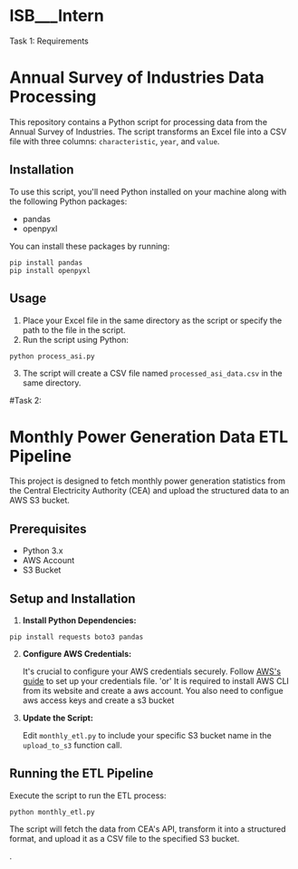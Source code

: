 # ISB___Intern

Task 1: Requirements

# Annual Survey of Industries Data Processing

This repository contains a Python script for processing data from the Annual Survey of Industries. The script transforms an Excel file into a CSV file with three columns: `characteristic`, `year`, and `value`.

## Installation

To use this script, you'll need Python installed on your machine along with the following Python packages:

- pandas
- openpyxl

You can install these packages by running:

```
pip install pandas
pip install openpyxl
```

## Usage

1. Place your Excel file in the same directory as the script or specify the path to the file in the script.
2. Run the script using Python:

```
python process_asi.py
```

3. The script will create a CSV file named `processed_asi_data.csv` in the same directory.

#Task 2:


# Monthly Power Generation Data ETL Pipeline

This project is designed to fetch monthly power generation statistics from the Central Electricity Authority (CEA) and upload the structured data to an AWS S3 bucket.

## Prerequisites

- Python 3.x
- AWS Account
- S3 Bucket

## Setup and Installation

1. **Install Python Dependencies:**

```
pip install requests boto3 pandas
```

2. **Configure AWS Credentials:**

   It's crucial to configure your AWS credentials securely. Follow [AWS's guide](https://docs.aws.amazon.com/cli/latest/userguide/cli-configure-files.html) to set up your credentials file.
     'or'
It is required to install AWS CLI from its website and create a aws account.
You also need to configue aws access keys and create a s3 bucket 



4. **Update the Script:**

   Edit `monthly_etl.py` to include your specific S3 bucket name in the `upload_to_s3` function call.

## Running the ETL Pipeline

Execute the script to run the ETL process:

```
python monthly_etl.py
```

The script will fetch the data from CEA's API, transform it into a structured format, and upload it as a CSV file to the specified S3 bucket.

.
